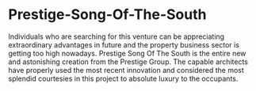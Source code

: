 # Prestige-Song-Of-The-South
Individuals who are searching for this venture can be appreciating extraordinary advantages in future and the property business sector is getting   too high nowadays. Prestige Song Of The South is the entire new and astonishing creation from the Prestige Group. The capable architects have   properly used the most recent innovation and considered the most splendid courtesies in this project to absolute luxury to the occupants.
